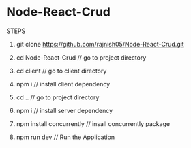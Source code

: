 # Node-React-Crud


STEPS

1) git clone https://github.com/rajnish05/Node-React-Crud.git

2) cd Node-React-Crud // go to project directory

3) cd client  // go to client directory

4) npm i      // install client dependency                  

5) cd ..  // go to project directory             

6) npm i  // install server dependency   

7) npm install concurrently  //  insall concurrently package

8) npm run dev    // Run the Application              
